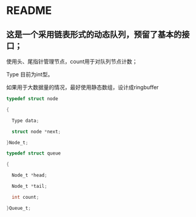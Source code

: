 # README

## 这是一个采用链表形式的动态队列，预留了基本的接口；

使用头、尾指针管理节点，count用于对队列节点计数；

Type 目前为int型。

如果用于大数据量的情况，最好使用静态数组，设计成ringbuffer

```c
typedef struct node

{

  Type data;

  struct node *next;

}Node_t;

typedef struct queue

{

  Node_t *head; 

  Node_t *tail; 

  int count;  

}Queue_t;
```



